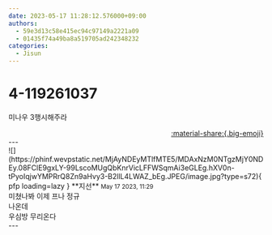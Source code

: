 ```yaml
---
date: 2023-05-17 11:28:12.576000+09:00
authors:
  - 59e3d13c58e415ec94c97149a2221a09
  - 01435f74a49ba8a519705ad242348232
categories:
  - Jisun
---
```


# 4-119261037

<div class="post-container" markdown="1">
<div class="content-container md-sidebar__scrollwrap" markdown="1">

미나우 3행시해주라

</div>
</div>

<div style="text-align: right;" markdown="1">
<a href="https://weverse.io/fromis9/fanpost/4-119261037" style="text-align: right;">:material-share:{.big-emoji}</a>
</div>
---

<div class="comments-container md-sidebar__scrollwrap" markdown="1">
<div class="comment" markdown="1">
<div class='id-container' markdown="1">
![](https://phinf.wevpstatic.net/MjAyNDEyMTlfMTE5/MDAxNzM0NTgzMjY0NDEy.08FClE9gxLY-99LscoMUgQbKnrVicLFFWSqmAi3eGLEg.hXV0n-tPyoIqjwYMPRrQ8Zn9aHvy3-B2llL4LWAZ_bEg.JPEG/image.jpg?type=s72){ pfp loading=lazy }
**<span class="artist">지선</span>** <small>May 17 2023, 11:29</small><br>
</div>
<div class='comment-body' markdown="1">
미쳤나봐 이제 프나 정규<br>나온데<br>우심방 무리온다
</div>
</div>
</div>
---
